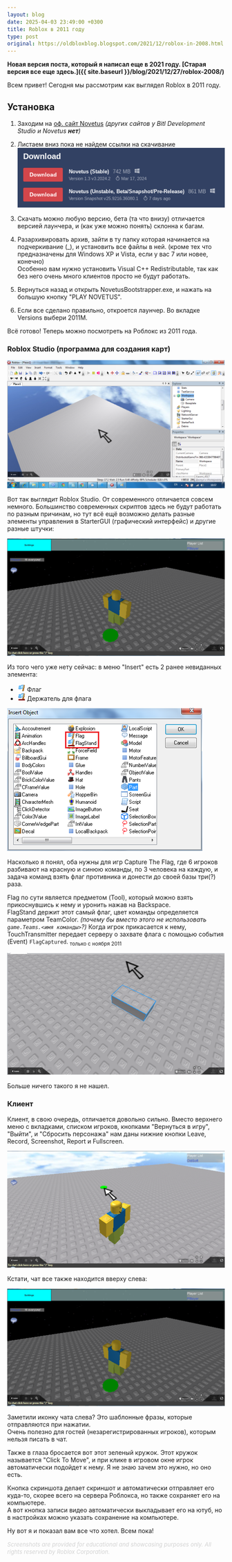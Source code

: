 ```yaml
---
layout: blog
date: 2025-04-03 23:49:00 +0300
title: Roblox в 2011 году
type: post
original: https://oldbloxblog.blogspot.com/2021/12/roblox-in-2008.html
---
```

**Новая версия поста, который я написал еще в 2021 году. [Старая версия все еще здесь.]({{ site.baseurl }}/blog/2021/12/27/roblox-2008/)**

Всем привет! Сегодня мы рассмотрим как выглядел Roblox в 2011 году.

## Установка

1.  Заходим на [оф. сайт Novetus](https://bitl.itch.io/novetus) *(других сайтов у Bitl Development Studio и Novetus **нет**)*

2.  Листаем вниз пока не найдем ссылки на скачивание
    ![](/assets/oldsoft/novetus-download-links.png)

3.  Скачать можно любую версию, бета (та что внизу) отличается
    версией лаунчера, и (как уже можно понять) склонна к багам.

4.  Разархивировать архив, зайти в ту папку которая начинается на подчеркивание (_),
    и установить все файлы в ней. (кроме тех что предназначены для Windows XP и Vista,
    если у вас 7 или новее, конечно)\
    Особенно вам нужно установить Visual C++ Redistributable,
    так как без него очень много клиентов просто не будут работать.

5.  Вернуться назад и открыть NovetusBootstrapper.exe, и нажать на большую кнопку
    "PLAY NOVETUS".

6.  Если все сделано правильно, откроется лаунчер. Во вкладке Versions выбери 2011M.

Всё готово! Теперь можно посмотреть на Роблокс из 2011 года.

### Roblox Studio (программа для создания карт)

[![Скриншот Roblox Studio](/assets/oldsoft/oldsoft-rbx2008-1.PNG)](/assets/oldsoft/oldsoft-rbx2008-1.PNG)

Вот так выглядит Roblox Studio. От современного отличается совсем немного.
Большинство современных скриптов здесь не будут работать по разным причинам, но тут всё ещё возможно делать разные элементы управления в StarterGUI (графический интерфейс) и другие разные штучки:

[![Клиент Roblox с большой голубой кнопкой "Settings" наверху](/assets/oldsoft/oldsoft-rbx2008-5.PNG)](/assets/oldsoft/oldsoft-rbx2008-5.PNG)

Из того чего уже нету сейчас: в меню "Insert" есть 2 ранее невиданных элемента:
 - ![Flag icon](/assets/oldsoft/rbstudio-flag.gif) Флаг
 - ![Flag icon](/assets/oldsoft/rbstudio-flagstand.gif) Держатель для флага

[![Flag и FlagStand в меню "Insert"](/assets/oldsoft/oldsoft-rbx2008-2.PNG)](/assets/oldsoft/oldsoft-rbx2008-2.PNG)

Насколько я понял, оба нужны для игр Capture The Flag, где 6 игроков разбивают на красную и синюю команды, по 3 человека на каждую, и задача команд взять флаг противника и донести до своей базы три(?) раза.

Flag по сути является предметом (Tool), который можно взять прикоснувшись к нему и уронить нажав на Backspace.\
FlagStand держит этот самый флаг, цвет команды определяется параметром TeamColor. *(почему бы вместо этого не использовать `game.Teams.<имя команды>`?)*
Когда игрок прикасается к нему, TouchTransmitter передает серверу о захвате флага с помощью события (Event) `FlagCaptured`. <sub>только с ноября 2011</sub>

[![](/assets/oldsoft/oldsoft-rbx2008-3.PNG)](/assets/oldsoft/oldsoft-rbx2008-3.PNG)

Больше ничего такого я не нашел.

### Клиент

Клиент, в свою очередь, отличается довольно сильно.
Вместо верхнего меню с вкладками, списком игроков, кнопками "Вернуться в игру", "Выйти", и "Сбросить персонажа" нам даны нижние кнопки Leave, Record, Screenshot, Report и Fullscreen.

[![Клиент Roblox](/assets/oldsoft/oldsoft-rbx2008-4.PNG)](/assets/oldsoft/oldsoft-rbx2008-4.PNG)

Кстати, чат все также находится вверху слева:

[![Клиент Roblox, игровое время - 3 часа ночи, 1 сообщение в чате, одна кнопка "Настройки" наверху](/assets/oldsoft/oldsoft-rbx2008-5.PNG)](/assets/oldsoft/oldsoft-rbx2008-5.PNG)

Заметили иконку чата слева? Это шаблонные фразы, которые отправляются при нажатии. \
Очень полезно для гостей (незарегистрированных игроков), которым нельзя писать в чат.

Также в глаза бросается вот этот зеленый кружок. Этот кружок называется "Click To Move",
и при клике в игровом окне игрок автоматически подойдет к нему. Я не знаю зачем это нужно,
но оно есть.

Кнопка скриншота делает скриншот и автоматически отправляет его куда-то,
скорее всего на сервера Роблокса, но также сохраняет его на компьютере.\
А вот кнопка записи видео автоматически выкладывает его на ютуб, но в
настройках можно указать сохранение на компьютере.

Ну вот я и показал вам все что хотел. Всем пока!

<i style="text-align:center;font-size:small;color:lightgray;">Screenshots are provided for educational and showcasing purposes only. All rights reserved by Roblox Corporation.</i>